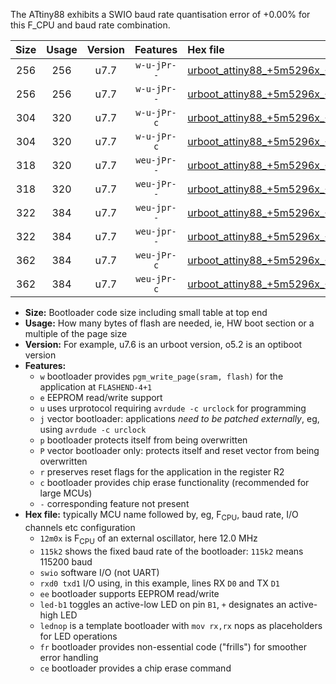 The ATtiny88 exhibits a SWIO baud rate quantisation error of +0.00% for this F_CPU and baud rate combination.

|Size|Usage|Version|Features|Hex file|
|:-:|:-:|:-:|:-:|:--|
|256|256|u7.7|`w-u-jPr--`|[urboot_attiny88_+5m5296x_+230k4_swio_rxd7_txd6_led+d0.hex](https://raw.githubusercontent.com/stefanrueger/urboot.hex/main/mcus/attiny88/external_oscillator/fcpu_+5m5296x/br_+230k4/urboot_attiny88_+5m5296x_+230k4_swio_rxd7_txd6_led+d0.hex)|
|256|256|u7.7|`w-u-jPr--`|[urboot_attiny88_+5m5296x_+230k4_swio_rxd7_txd6_lednop.hex](https://raw.githubusercontent.com/stefanrueger/urboot.hex/main/mcus/attiny88/external_oscillator/fcpu_+5m5296x/br_+230k4/urboot_attiny88_+5m5296x_+230k4_swio_rxd7_txd6_lednop.hex)|
|304|320|u7.7|`w-u-jPr-c`|[urboot_attiny88_+5m5296x_+230k4_swio_rxd7_txd6_led+d0_fr_ce.hex](https://raw.githubusercontent.com/stefanrueger/urboot.hex/main/mcus/attiny88/external_oscillator/fcpu_+5m5296x/br_+230k4/urboot_attiny88_+5m5296x_+230k4_swio_rxd7_txd6_led+d0_fr_ce.hex)|
|304|320|u7.7|`w-u-jPr-c`|[urboot_attiny88_+5m5296x_+230k4_swio_rxd7_txd6_lednop_fr_ce.hex](https://raw.githubusercontent.com/stefanrueger/urboot.hex/main/mcus/attiny88/external_oscillator/fcpu_+5m5296x/br_+230k4/urboot_attiny88_+5m5296x_+230k4_swio_rxd7_txd6_lednop_fr_ce.hex)|
|318|320|u7.7|`weu-jPr--`|[urboot_attiny88_+5m5296x_+230k4_swio_rxd7_txd6_ee_led+d0.hex](https://raw.githubusercontent.com/stefanrueger/urboot.hex/main/mcus/attiny88/external_oscillator/fcpu_+5m5296x/br_+230k4/urboot_attiny88_+5m5296x_+230k4_swio_rxd7_txd6_ee_led+d0.hex)|
|318|320|u7.7|`weu-jPr--`|[urboot_attiny88_+5m5296x_+230k4_swio_rxd7_txd6_ee_lednop.hex](https://raw.githubusercontent.com/stefanrueger/urboot.hex/main/mcus/attiny88/external_oscillator/fcpu_+5m5296x/br_+230k4/urboot_attiny88_+5m5296x_+230k4_swio_rxd7_txd6_ee_lednop.hex)|
|322|384|u7.7|`weu-jpr--`|[urboot_attiny88_+5m5296x_+230k4_swio_rxd7_txd6_ee_led+d0_fr.hex](https://raw.githubusercontent.com/stefanrueger/urboot.hex/main/mcus/attiny88/external_oscillator/fcpu_+5m5296x/br_+230k4/urboot_attiny88_+5m5296x_+230k4_swio_rxd7_txd6_ee_led+d0_fr.hex)|
|322|384|u7.7|`weu-jpr--`|[urboot_attiny88_+5m5296x_+230k4_swio_rxd7_txd6_ee_lednop_fr.hex](https://raw.githubusercontent.com/stefanrueger/urboot.hex/main/mcus/attiny88/external_oscillator/fcpu_+5m5296x/br_+230k4/urboot_attiny88_+5m5296x_+230k4_swio_rxd7_txd6_ee_lednop_fr.hex)|
|362|384|u7.7|`weu-jPr-c`|[urboot_attiny88_+5m5296x_+230k4_swio_rxd7_txd6_ee_led+d0_fr_ce.hex](https://raw.githubusercontent.com/stefanrueger/urboot.hex/main/mcus/attiny88/external_oscillator/fcpu_+5m5296x/br_+230k4/urboot_attiny88_+5m5296x_+230k4_swio_rxd7_txd6_ee_led+d0_fr_ce.hex)|
|362|384|u7.7|`weu-jPr-c`|[urboot_attiny88_+5m5296x_+230k4_swio_rxd7_txd6_ee_lednop_fr_ce.hex](https://raw.githubusercontent.com/stefanrueger/urboot.hex/main/mcus/attiny88/external_oscillator/fcpu_+5m5296x/br_+230k4/urboot_attiny88_+5m5296x_+230k4_swio_rxd7_txd6_ee_lednop_fr_ce.hex)|

- **Size:** Bootloader code size including small table at top end
- **Usage:** How many bytes of flash are needed, ie, HW boot section or a multiple of the page size
- **Version:** For example, u7.6 is an urboot version, o5.2 is an optiboot version
- **Features:**
  + `w` bootloader provides `pgm_write_page(sram, flash)` for the application at `FLASHEND-4+1`
  + `e` EEPROM read/write support
  + `u` uses urprotocol requiring `avrdude -c urclock` for programming
  + `j` vector bootloader: applications *need to be patched externally*, eg, using `avrdude -c urclock`
  + `p` bootloader protects itself from being overwritten
  + `P` vector bootloader only: protects itself and reset vector from being overwritten
  + `r` preserves reset flags for the application in the register R2
  + `c` bootloader provides chip erase functionality (recommended for large MCUs)
  + `-` corresponding feature not present
- **Hex file:** typically MCU name followed by, eg, F<sub>CPU</sub>, baud rate, I/O channels etc configuration
  + `12m0x` is F<sub>CPU</sub> of an external oscillator, here 12.0 MHz
  + `115k2` shows the fixed baud rate of the bootloader: `115k2` means 115200 baud
  + `swio` software I/O (not UART)
  + `rxd0 txd1` I/O using, in this example, lines RX `D0` and TX `D1`
  + `ee` bootloader supports EEPROM read/write
  + `led-b1` toggles an active-low LED on pin `B1`, `+` designates an active-high LED
  + `lednop` is a template bootloader with `mov rx,rx` nops as placeholders for LED operations
  + `fr` bootloader provides non-essential code ("frills") for smoother error handling
  + `ce` bootloader provides a chip erase command
